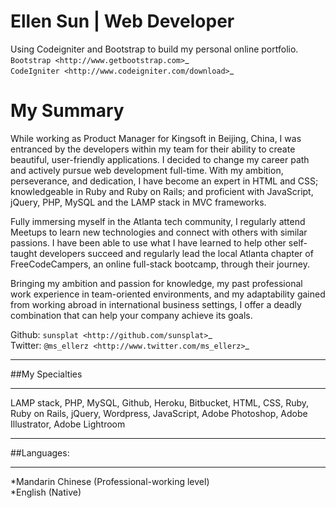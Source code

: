Ellen Sun | Web Developer
======

Using Codeigniter and Bootstrap to build my personal online portfolio.  
`Bootstrap <http://www.getbootstrap.com>`_  
`CodeIgniter
<http://www.codeigniter.com/download>`_


My Summary
======

While working as Product Manager for Kingsoft in Beijing, China, I was entranced by the developers within my team for their ability to create beautiful, user-friendly applications. I decided to change my career path and actively pursue web development full-time. With my ambition, perseverance, and dedication, I have become an expert in HTML and CSS; knowledgeable in Ruby and Ruby on Rails; and proficient with JavaScript, jQuery, PHP, MySQL and the LAMP stack in MVC frameworks.  
  
Fully immersing myself in the Atlanta tech community, I regularly attend Meetups to learn new technologies and connect with others with similar passions. I have been able to use what I have learned to help other self-taught developers succeed and regularly lead the local Atlanta chapter of FreeCodeCampers, an online full-stack bootcamp, through their journey.  
  
Bringing my ambition and passion for knowledge, my past professional work experience in team-oriented environments, and my adaptability gained from working abroad in international business settings, I offer a deadly combination that can help your company achieve its goals.  
  
  
Github: `sunsplat <http://github.com/sunsplat>`_  
Twitter: `@ms_ellerz <http://www.twitter.com/ms_ellerz>`_


*********
##My Specialties
*********

LAMP stack, PHP, MySQL, Github, Heroku, Bitbucket, HTML, CSS, Ruby, Ruby on Rails, jQuery, Wordpress, JavaScript, Adobe Photoshop, Adobe Illustrator, Adobe Lightroom


***************
##Languages:
***************

*Mandarin Chinese (Professional-working level)  
*English (Native)
